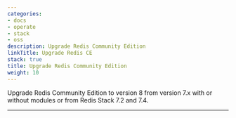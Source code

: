 ```yaml
---
categories:
- docs
- operate
- stack
- oss
description: Upgrade Redis Community Edition
linkTitle: Upgrade Redis CE
stack: true
title: Upgrade Redis Community Edition
weight: 10
---
```


Upgrade Redis Community Edition to version 8 from version 7.x with or without modules or from Redis Stack 7.2 and 7.4.

<hr/>